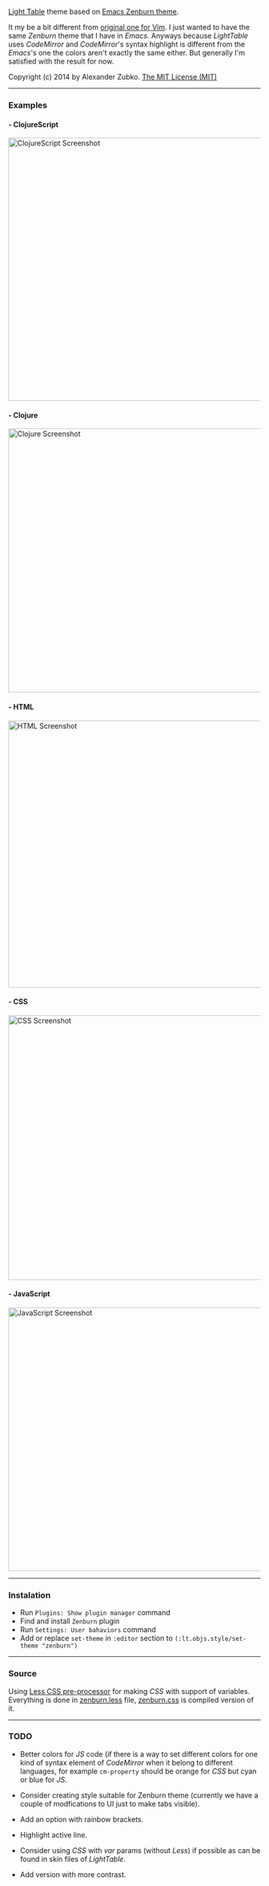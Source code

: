 [Light Table](http://www.lighttable.com) theme based on [Emacs Zenburn theme](https://github.com/bbatsov/zenburn-emacs).

It my be a bit different from [original one for Vim](http://slinky.imukuppi.org/zenburnpage/). I just wanted to have the same _Zenburn_ theme that I have in _Emacs_. Anyways because _LightTable_ uses _CodeMirror_ and _CodeMirror_'s syntax highlight is different from the _Emacs_'s one the colors aren't exactly the same either. But generally I'm satisfied with the result for now. 

Copyright (c) 2014 by Alexander Zubko. [The MIT License (MIT)](LICENSE)

---

### Examples

#### - ClojureScript

<img src="https://github.com/wisenomad/zenburn-lighttable-theme/wiki/images/clojurescript.png" alt="ClojureScript Screenshot" width="524">

#### - Clojure

<img src="https://github.com/wisenomad/zenburn-lighttable-theme/wiki/images/clojure.png" alt="Clojure Screenshot" width="526">

#### - HTML

<img src="https://github.com/wisenomad/zenburn-lighttable-theme/wiki/images/html.png" alt="HTML Screenshot" width="532">

#### - CSS

<img src="https://github.com/wisenomad/zenburn-lighttable-theme/wiki/images/css.png" alt="CSS Screenshot" width="527">

#### - JavaScript

<img src="https://github.com/wisenomad/zenburn-lighttable-theme/wiki/images/javascript.png" alt="JavaScript Screenshot" width="525">

---

### Instalation

- Run `Plugins: Show plugin manager` command
- Find and install `Zenburn` plugin
- Run `Settings: User bahaviors` command
- Add or replace `set-theme` in `:editor` section to `(:lt.objs.style/set-theme "zenburn")`

---

### Source

Using [Less CSS pre-processor](http://lesscss.org) for making _CSS_ with support of variables. Everything is done in [zenburn.less](zenburn.less) file, [zenburn.css](zenburn.css) is compiled version of it.

---

### TODO

- Better colors for _JS_ code (if there is a way to set different colors for one kind of syntax element of _CodeMirror_ when it belong to different languages, for example `cm-property` should be orange for _CSS_ but cyan or blue for _JS_.

- Consider creating style suitable for Zenburn theme (currently we have a couple of modfications to UI just to make tabs visible).

- Add an option with rainbow brackets.

- Highlight active line.

- Consider using _CSS_ with _var_ params (without _Less_) if possible as can be found in skin files of _LightTable_.

- Add version with more contrast.
